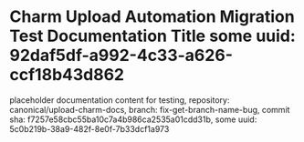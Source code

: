 # Charm Upload Automation Migration Test Documentation Title some uuid: 92daf5df-a992-4c33-a626-ccf18b43d862
 placeholder documentation content for testing,  repository: canonical/upload-charm-docs,  branch: fix-get-branch-name-bug,  commit sha: f7257e58cbc55ba10c7a4b986ca2535a01cdd31b,  some uuid: 5c0b219b-38a9-482f-8e0f-7b33dcf1a973